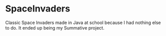 # SpaceInvaders
Classic Space Invaders made in Java at school because I had nothing else to do. It ended up being my Summative project. 
